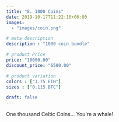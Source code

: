 ```yaml
---
title: "8. 1000 Coins"
date: 2019-10-17T11:22:16+06:00
images:
  - "images/coin.png"

# meta description
description : "1000 coin bundle"

# product Price
price: "10000.00"
discount_price: "6500.00"

# product variation
colors : ["3.75 ETH"]
sizes : ["0.115 BTC"]

draft: false
---
```


One thousand Celtic Coins... You're a whale!
